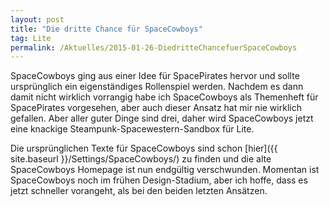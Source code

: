 ```yaml
---
layout: post
title: "Die dritte Chance für SpaceCowboys"
tag: Lite
permalink: /Aktuelles/2015-01-26-DiedritteChancefuerSpaceCowboys
---
```


SpaceCowboys ging aus einer Idee für SpacePirates hervor und sollte ursprünglich ein eigenständiges Rollenspiel werden. Nachdem es dann damit nicht wirklich vorrangig habe ich SpaceCowboys als Themenheft für SpacePirates vorgesehen, aber auch dieser Ansatz hat mir nie wirklich gefallen. Aber aller guter Dinge sind drei, daher wird SpaceCowboys jetzt eine knackige Steampunk-Spacewestern-Sandbox für Lite.

Die ursprünglichen Texte für SpaceCowboys sind schon [hier]({{ site.baseurl }}/Settings/SpaceCowboys/) zu finden und die alte SpaceCowboys Homepage ist nun endgültig verschwunden. Momentan ist SpaceCowboys noch im frühen Design-Stadium, aber ich hoffe, dass es jetzt schneller vorangeht, als bei den beiden letzten Ansätzen.


